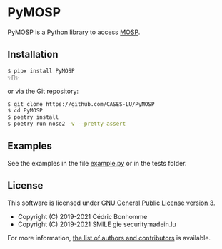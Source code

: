 # PyMOSP

PyMOSP is a Python library to access [MOSP](https://github.com/CASES-LU/MOSP).


## Installation

```bash
$ pipx install PyMOSP
✨🐍✨
```

or via the Git repository:

```bash
$ git clone https://github.com/CASES-LU/PyMOSP
$ cd PyMOSP
$ poetry install
$ poetry run nose2 -v --pretty-assert
```


## Examples

See the examples in the file [example.py](example.py) or in the tests folder.


## License

This software is licensed under
[GNU General Public License version 3](https://www.gnu.org/licenses/gpl-3.0.html).

* Copyright (C) 2019-2021 Cédric Bonhomme
* Copyright (C) 2019-2021 SMILE gie securitymadein.lu

For more information, [the list of authors and contributors](AUTHORS.md)
is available.
